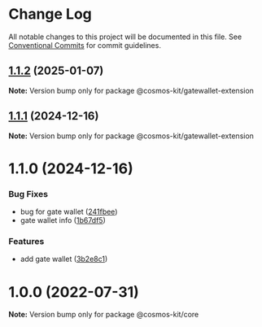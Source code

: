 # Change Log

All notable changes to this project will be documented in this file.
See [Conventional Commits](https://conventionalcommits.org) for commit guidelines.

## [1.1.2](https://github.com/hyperweb-io/cosmos-kit/compare/@cosmos-kit/gatewallet-extension@1.1.1...@cosmos-kit/gatewallet-extension@1.1.2) (2025-01-07)

**Note:** Version bump only for package @cosmos-kit/gatewallet-extension





## [1.1.1](https://github.com/hyperweb-io/cosmos-kit/compare/@cosmos-kit/gatewallet-extension@1.1.0...@cosmos-kit/gatewallet-extension@1.1.1) (2024-12-16)

**Note:** Version bump only for package @cosmos-kit/gatewallet-extension





# 1.1.0 (2024-12-16)


### Bug Fixes

* bug for gate wallet ([241fbee](https://github.com/hyperweb-io/cosmos-kit/commit/241fbee0c560040765bb06b20ea96c7ebc721186))
* gate wallet info ([1b67df5](https://github.com/hyperweb-io/cosmos-kit/commit/1b67df5f50f26107688d5cc0b2f9262ea0f1897f))


### Features

* add gate wallet ([3b2e8c1](https://github.com/hyperweb-io/cosmos-kit/commit/3b2e8c16872ee7443cdaf69a724f710f6e055a32))





# 1.0.0 (2022-07-31)

**Note:** Version bump only for package @cosmos-kit/core
